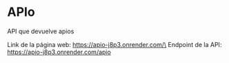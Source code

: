 # APIo
API que devuelve apios

Link de la página web: https://apio-j8p3.onrender.com/\
Endpoint de la API: https://apio-j8p3.onrender.com/apio